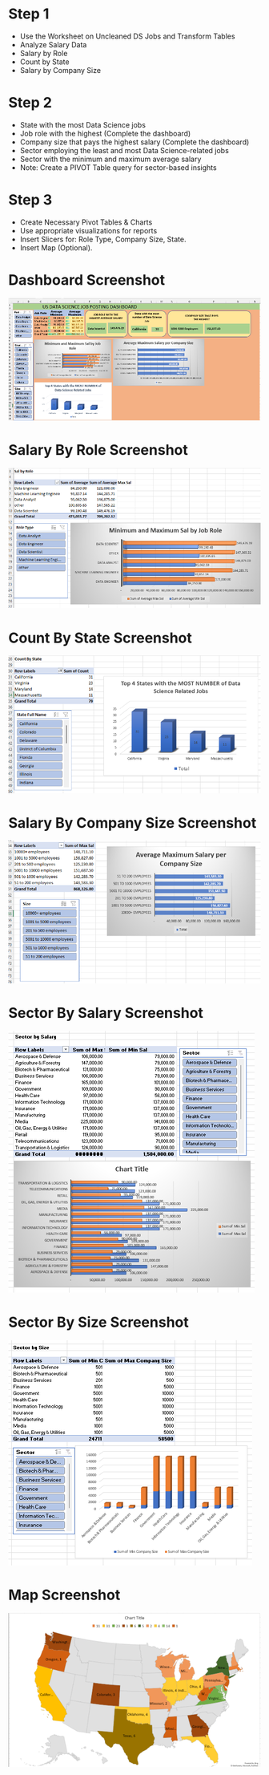 # Step 1
- Use the Worksheet on Uncleaned DS Jobs and Transform Tables
- Analyze Salary Data
- Salary by Role
- Count by State
- Salary by Company Size

# Step 2
- State with the most Data Science jobs
- Job role with the highest (Complete the dashboard)
- Company size that pays the highest salary (Complete the dashboard)
- Sector employing the least and most Data Science-related jobs
- Sector with the minimum and maximum average salary
- Note: Create a PIVOT Table query for sector-based insights

# Step 3
- Create Necessary Pivot Tables & Charts
- Use appropriate visualizations for reports
- Insert Slicers for: Role Type, Company Size, State.
- Insert Map (Optional).

# Dashboard Screenshot

![image alt](https://github.com/CarlosA012/EDM-Portfolio/blob/85b46734c15ed65d9934b4a58b0604a911468b3e/Midterm%20Lab%20Task%203/images/dashboard.png)

# Salary By Role Screenshot

![image alt](https://github.com/CarlosA012/EDM-Portfolio/blob/4a15785c927c67712ccbaac736ca97766874fac1/Midterm%20Lab%20Task%203/images/Sal%20by%20role%20pic.png)

# Count By State Screenshot

![image alt](https://github.com/CarlosA012/EDM-Portfolio/blob/2fbae5c19e9aac9a5513d9135034cbae35f01e1a/Midterm%20Lab%20Task%203/images/Count%20by%20size.png)

# Salary By Company Size Screenshot

![image alt](https://github.com/CarlosA012/EDM-Portfolio/blob/c7e426c305cfbcf99975a82a0d60c19ef430bdcb/Midterm%20Lab%20Task%203/images/Sal%20by%20size%20pic.png)

# Sector By Salary Screenshot

![image alt](https://github.com/CarlosA012/EDM-Portfolio/blob/e4288c558fe2bfce6190c09c2b82f52f391ce81c/Midterm%20Lab%20Task%203/images/Sector%20by%20Salary.png)

# Sector By Size Screenshot

![image alt](https://github.com/CarlosA012/EDM-Portfolio/blob/ea36df62531b8d23b3830d23e5f54a3996eaa4ef/Midterm%20Lab%20Task%203/images/Sector%20by%20size.png)

# Map Screenshot

![image alt](https://github.com/CarlosA012/EDM-Portfolio/blob/02fad435c8638c7d06984b5e8e86fb38d4672c34/Midterm%20Lab%20Task%203/images/Map.png)
